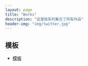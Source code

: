 ```yaml
---
layout: page
title: "Works"
description: "这里按系列集合了所有作品"
header-img: "img/twitter.jpg"
---
```

## 模板

* [模板](../blog/2015/03/02/how-to-write/)
